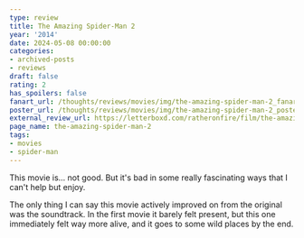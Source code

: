```yaml
---
type: review
title: The Amazing Spider-Man 2
year: '2014'
date: 2024-05-08 00:00:00
categories:
- archived-posts
- reviews
draft: false
rating: 2
has_spoilers: false
fanart_url: /thoughts/reviews/movies/img/the-amazing-spider-man-2_fanart.png
poster_url: /thoughts/reviews/movies/img/the-amazing-spider-man-2_poster.png
external_review_url: https://letterboxd.com/ratheronfire/film/the-amazing-spider-man-2/
page_name: the-amazing-spider-man-2
tags:
- movies
- spider-man
---
```


This movie is... not good. But it's bad in some really fascinating ways that I can't help but enjoy.

The only thing I can say this movie actively improved on from the original was the soundtrack. In the first movie it barely felt present, but this one immediately felt way more alive, and it goes to some wild places by the end.

